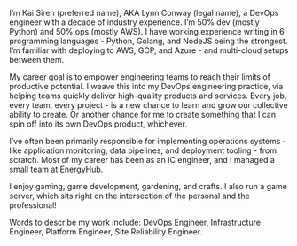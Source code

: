 I’m Kai Siren (preferred name), AKA Lynn Conway (legal name), a DevOps engineer with a decade of industry experience. I’m 50% dev (mostly Python) and 50% ops (mostly AWS). I have working experience writing in 6 programming languages - Python, Golang, and NodeJS being the strongest. I’m familiar with deploying to AWS, GCP, and Azure - and multi-cloud setups between them.

My career goal is to empower engineering teams to reach their limits of productive potential. I weave this into my DevOps engineering practice, via helping teams quickly deliver high-quality products and services. Every job, every team, every project - is a new chance to learn and grow our collective ability to create. Or another chance for me to create something that I can spin off into its own DevOps product, whichever.

I’ve often been primarily responsible for implementing operations systems - like application monitoring, data pipelines, and deployment tooling - from scratch. Most of my career has been as an IC engineer, and I managed a small team at EnergyHub.

I enjoy gaming, game development, gardening, and crafts. I also run a game server, which sits right on the intersection of the personal and the professional!

Words to describe my work include: DevOps Engineer, Infrastructure Engineer, Platform Engineer, Site Reliability Engineer.
